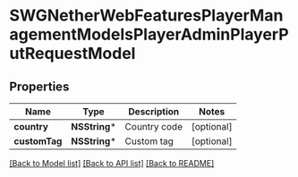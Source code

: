 # SWGNetherWebFeaturesPlayerManagementModelsPlayerAdminPlayerPutRequestModel

## Properties
Name | Type | Description | Notes
------------ | ------------- | ------------- | -------------
**country** | **NSString*** | Country code | [optional] 
**customTag** | **NSString*** | Custom tag | [optional] 

[[Back to Model list]](../README.md#documentation-for-models) [[Back to API list]](../README.md#documentation-for-api-endpoints) [[Back to README]](../README.md)


